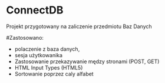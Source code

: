 # ConnectDB

Projekt przygotowany na zaliczenie przedmiotu Baz Danych

#Zastosowano: 


-  polaczenie z baza danych,
-  sesja użytkowanika
-  Zastosowanie przekazywanie mędzy stronami (POST, GET)
-  HTML Input Types (HTML5)
-  Sortowanie poprzez caly alfabet